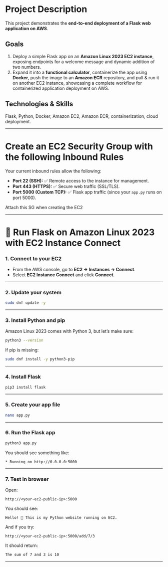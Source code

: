 # Project Description

This project demonstrates the **end-to-end deployment of a Flask web application on AWS**.

## Goals

1. Deploy a simple Flask app on an **Amazon Linux 2023 EC2 instance**, exposing endpoints for a welcome message and dynamic addition of two numbers.  
2. Expand it into a **functional calculator**, containerize the app using **Docker**, push the image to an **Amazon ECR** repository, and pull & run it on another EC2 instance, showcasing a complete workflow for containerized application deployment on AWS.

## Technologies & Skills

Flask, Python, Docker, Amazon EC2, Amazon ECR, containerization, cloud deployment.

---


# Create an EC2 Security Group with the following Inbound Rules

Your current inbound rules allow the following:

- **Port 22 (SSH):** ✅ Remote access to the instance for management.  
- **Port 443 (HTTPS):** ✅ Secure web traffic (SSL/TLS).  
- **Port 5000 (Custom TCP):** ✅ Flask app traffic (since your `app.py` runs on port 5000).  

Attach this SG when creating the EC2

---


# 🚀 Run Flask on Amazon Linux 2023 with EC2 Instance Connect

### 1. **Connect to your EC2**

* From the AWS console, go to **EC2 → Instances → Connect**.
* Select **EC2 Instance Connect** and click **Connect**.

---

### 2. **Update your system**

```bash
sudo dnf update -y
```

---

### 3. **Install Python and pip**

Amazon Linux 2023 comes with Python 3, but let’s make sure:

```bash
python3 --version
```

If pip is missing:

```bash
sudo dnf install -y python3-pip
```

---

### 4. **Install Flask**

```bash
pip3 install flask
```

---

### 5. **Create your app file**

```bash
nano app.py
```

---

### 6. **Run the Flask app**

```bash
python3 app.py
```

You should see something like:

```
* Running on http://0.0.0.0:5000
```

---

### 7. **Test in browser**

Open:

```
http://<your-ec2-public-ip>:5000
```

You should see:

```
Hello! 🎉 This is my Python website running on EC2.
```

And if you try:

```
http://<your-ec2-public-ip>:5000/add/7/3
```

It should return:

```
The sum of 7 and 3 is 10
```

---
